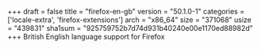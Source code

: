 +++
draft = false
title = "firefox-en-gb"
version = "50.1.0-1"
categories = ['locale-extra', 'firefox-extensions']
arch = "x86_64"
size = "371068"
usize = "439831"
sha1sum = "925759752b7d74d931b40240e00e1170ed88982d"
+++
British English language support for Firefox